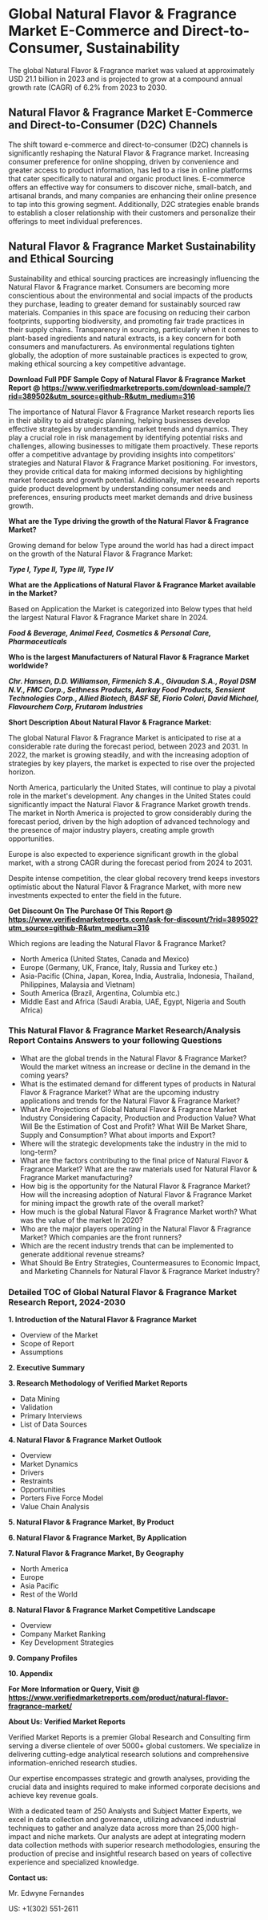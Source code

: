 <h1>Global Natural Flavor & Fragrance Market E-Commerce and Direct-to-Consumer, Sustainability</h1><p class=""><p>The global Natural Flavor & Fragrance market was valued at approximately USD 21.1 billion in 2023 and is projected to grow at a compound annual growth rate (CAGR) of 6.2% from 2023 to 2030.</p><h2>Natural Flavor & Fragrance Market E-Commerce and Direct-to-Consumer (D2C) Channels</h2><p>The shift toward e-commerce and direct-to-consumer (D2C) channels is significantly reshaping the Natural Flavor & Fragrance market. Increasing consumer preference for online shopping, driven by convenience and greater access to product information, has led to a rise in online platforms that cater specifically to natural and organic product lines. E-commerce offers an effective way for consumers to discover niche, small-batch, and artisanal brands, and many companies are enhancing their online presence to tap into this growing segment. Additionally, D2C strategies enable brands to establish a closer relationship with their customers and personalize their offerings to meet individual preferences.</p><h2>Natural Flavor & Fragrance Market Sustainability and Ethical Sourcing</h2><p>Sustainability and ethical sourcing practices are increasingly influencing the Natural Flavor & Fragrance market. Consumers are becoming more conscientious about the environmental and social impacts of the products they purchase, leading to greater demand for sustainably sourced raw materials. Companies in this space are focusing on reducing their carbon footprints, supporting biodiversity, and promoting fair trade practices in their supply chains. Transparency in sourcing, particularly when it comes to plant-based ingredients and natural extracts, is a key concern for both consumers and manufacturers. As environmental regulations tighten globally, the adoption of more sustainable practices is expected to grow, making ethical sourcing a key competitive advantage.</p></p><p class=""><strong>Download Full PDF Sample Copy of Natural Flavor & Fragrance Market Report @ <a href="https://www.verifiedmarketreports.com/download-sample/?rid=389502&utm_source=github-R&utm_medium=316" target="_blank">https://www.verifiedmarketreports.com/download-sample/?rid=389502&utm_source=github-R&utm_medium=316</a></strong></p><p>The importance of&nbsp;Natural Flavor & Fragrance Market research reports lies in their ability to aid strategic planning, helping businesses develop effective strategies by understanding market trends and dynamics. They play a crucial role in risk management by identifying potential risks and challenges, allowing businesses to mitigate them proactively. These reports offer a competitive advantage by providing insights into competitors' strategies and Natural Flavor & Fragrance Market positioning. For investors, they provide critical data for making informed decisions by highlighting market forecasts and growth potential. Additionally, market research reports guide product development by understanding consumer needs and preferences, ensuring products meet market demands and drive business growth.</p><p><strong>What are the&nbsp;Type driving the growth of the Natural Flavor & Fragrance Market?</strong></p><p id="" class="">Growing demand for below Type around the world has had a direct impact on the growth of the Natural Flavor & Fragrance Market:</p><p class=""><em><strong>Type I, Type II, Type III, Type IV</strong></em></p><p class=""><strong>What are the&nbsp;Applications&nbsp;of Natural Flavor & Fragrance Market available in the Market?</strong></p><p id="" class="">Based on Application the Market is categorized into Below types that held the largest Natural Flavor & Fragrance Market share In 2024.</p><p class=""><em><strong>Food & Beverage, Animal Feed, Cosmetics & Personal Care, Pharmaceuticals</strong></em></p><p class=""><strong>Who is the largest Manufacturers of Natural Flavor & Fragrance Market worldwide?</strong></p><p><em><strong>Chr. Hansen, D.D. Williamson, Firmenich S.A., Givaudan S.A., Royal DSM N.V., FMC Corp., Sethness Products, Aarkay Food Products, Sensient Technologies Corp., Allied Biotech, BASF SE, Fiorio Colori, David Michael, Flavourchem Corp, Frutarom Industries</strong></em></p><p id="" class=""><strong>Short Description About Natural Flavor & Fragrance Market:</strong></p><p>The global Natural Flavor & Fragrance Market is anticipated to rise at a considerable rate during the forecast period, between 2023 and 2031. In 2022, the market is growing steadily, and with the increasing adoption of strategies by key players, the market is expected to rise over the projected horizon.</p><p>North America, particularly the United States, will continue to play a pivotal role in the market's development. Any changes in the United States could significantly impact the Natural Flavor & Fragrance Market growth trends. The market in North America is projected to grow considerably during the forecast period, driven by the high adoption of advanced technology and the presence of major industry players, creating ample growth opportunities.</p><p>Europe is also expected to experience significant growth in the global market, with a strong CAGR during the forecast period from 2024 to 2031.</p><p>Despite intense competition, the clear global recovery trend keeps investors optimistic about the Natural Flavor & Fragrance Market, with more new investments expected to enter the field in the future.</p><p id="" class=""><strong>Get Discount On The Purchase Of This Report @ <a href="https://www.verifiedmarketreports.com/ask-for-discount/?rid=389502?utm_source=github-R&utm_medium=316" target="_blank">https://www.verifiedmarketreports.com/ask-for-discount/?rid=389502?utm_source=github-R&utm_medium=316</a></strong></p><p class="">Which regions are leading the Natural Flavor & Fragrance Market?</p><ul><li>North America (United States, Canada and Mexico)</li><li>Europe (Germany, UK, France, Italy, Russia and Turkey etc.)</li><li>Asia-Pacific (China, Japan, Korea, India, Australia, Indonesia, Thailand, Philippines, Malaysia and Vietnam)</li><li>South America (Brazil, Argentina, Columbia etc.)</li><li>Middle East and Africa (Saudi Arabia, UAE, Egypt, Nigeria and South Africa)</li></ul><h3 id="" class="">This Natural Flavor & Fragrance Market Research/Analysis Report Contains Answers to your following Questions</h3><ul><li>What are the global trends in the Natural Flavor & Fragrance Market? Would the market witness an increase or decline in the demand in the coming years?</li><li>What is the estimated demand for different types of products in Natural Flavor & Fragrance Market? What are the upcoming industry applications and trends for the Natural Flavor & Fragrance Market?</li><li>What Are Projections of Global Natural Flavor & Fragrance Market Industry Considering Capacity, Production and Production Value? What Will Be the Estimation of Cost and Profit? What Will Be Market Share, Supply and Consumption? What about imports and Export?</li><li>Where will the strategic developments take the industry in the mid to long-term?</li><li>What are the factors contributing to the final price of Natural Flavor & Fragrance Market? What are the raw materials used for Natural Flavor & Fragrance Market manufacturing?</li><li>How big is the opportunity for the Natural Flavor & Fragrance Market? How will the increasing adoption of Natural Flavor & Fragrance Market for mining impact the growth rate of the overall market?</li><li>How much is the global Natural Flavor & Fragrance Market worth? What was the value of the market In 2020?</li><li>Who are the major players operating in the Natural Flavor & Fragrance Market? Which companies are the front runners?</li><li>Which are the recent industry trends that can be implemented to generate additional revenue streams?</li><li>What Should Be Entry Strategies, Countermeasures to Economic Impact, and Marketing Channels for Natural Flavor & Fragrance Market Industry?</li></ul><h3 id="" class="">Detailed TOC of Global Natural Flavor & Fragrance Market Research Report, 2024-2030</h3><p id="" class=""><strong>1. Introduction of the Natural Flavor & Fragrance Market</strong></p><ul><li>Overview of the Market</li><li>Scope of Report</li><li>Assumptions</li></ul><p id="" class=""><strong>2. Executive Summary</strong></p><p id="" class=""><strong>3. Research Methodology of Verified Market Reports</strong></p><ul><li>Data Mining</li><li>Validation</li><li>Primary Interviews</li><li>List of Data Sources</li></ul><p id="" class=""><strong>4. Natural Flavor & Fragrance Market Outlook</strong></p><ul><li>Overview</li><li>Market Dynamics</li><li>Drivers</li><li>Restraints</li><li>Opportunities</li><li>Porters Five Force Model</li><li>Value Chain Analysis</li></ul><p id="" class=""><strong>5. Natural Flavor & Fragrance Market, By Product</strong></p><p id="" class=""><strong>6. Natural Flavor & Fragrance Market, By Application</strong></p><p id="" class=""><strong>7. Natural Flavor & Fragrance Market, By Geography</strong></p><ul><li>North America</li><li>Europe</li><li>Asia Pacific</li><li>Rest of the World</li></ul><p id="" class=""><strong>8. Natural Flavor & Fragrance Market Competitive Landscape</strong></p><ul><li>Overview</li><li>Company Market Ranking</li><li>Key Development Strategies</li></ul><p id="" class=""><strong>9. Company Profiles</strong></p><p id="" class=""><strong>10. Appendix</strong></p><p id="" class=""><strong>For More Information or Query, Visit @ <a href="https://www.verifiedmarketreports.com/product/natural-flavor-fragrance-market/" target="_blank">https://www.verifiedmarketreports.com/product/natural-flavor-fragrance-market/</a></strong></p><p id="" class=""><strong>About Us: Verified Market Reports</strong></p><p id="" class="">Verified Market Reports is a premier Global Research and Consulting firm serving a diverse clientele of over 5000+ global customers. We specialize in delivering cutting-edge analytical research solutions and comprehensive information-enriched research studies.</p><p id="" class="">Our expertise encompasses strategic and growth analyses, providing the crucial data and insights required to make informed corporate decisions and achieve key revenue goals.</p><p id="" class="">With a dedicated team of 250 Analysts and Subject Matter Experts, we excel in data collection and governance, utilizing advanced industrial techniques to gather and analyze data across more than 25,000 high-impact and niche markets. Our analysts are adept at integrating modern data collection methods with superior research methodologies, ensuring the production of precise and insightful research based on years of collective experience and specialized knowledge.</p><p id="" class=""><strong>Contact us:</strong></p><p id="" class="">Mr. Edwyne Fernandes</p><p id="" class="">US: +1(302) 551-2611</p>